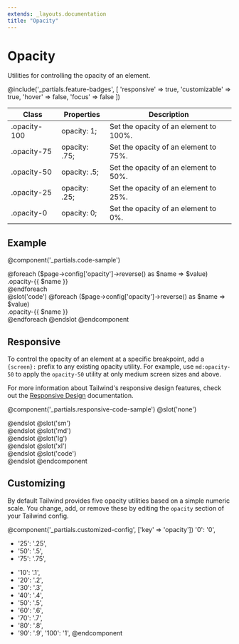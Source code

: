 ```yaml
---
extends: _layouts.documentation
title: "Opacity"
---
```


# Opacity

<div class="text-xl text-slate-light mb-4">
    Utilities for controlling the opacity of an element.
</div>

@include('_partials.feature-badges', [
    'responsive' => true,
    'customizable' => true,
    'hover' => false,
    'focus' => false
])

<div class="border-t border-grey-lighter">
    <table class="w-full text-left" style="border-collapse: collapse;">
        <thead>
          <tr>
              <th class="text-sm font-semibold text-grey-darker p-2 bg-grey-lightest">Class</th>
              <th class="text-sm font-semibold text-grey-darker p-2 bg-grey-lightest">Properties</th>
              <th class="text-sm font-semibold text-grey-darker p-2 bg-grey-lightest">Description</th>
          </tr>
        </thead>
        <tbody class="align-baseline">
            <tr>
                <td class="p-2 border-t border-smoke font-mono text-xs text-purple-dark">.opacity-100</td>
                <td class="p-2 border-t border-smoke font-mono text-xs text-blue-dark">opacity: 1;</td>
                <td class="p-2 border-t border-smoke text-sm text-grey-darker">Set the opacity of an element to 100%.</td>
            </tr>
            <tr>
                <td class="p-2 border-t border-smoke-light font-mono text-xs text-purple-dark">.opacity-75</td>
                <td class="p-2 border-t border-smoke-light font-mono text-xs text-blue-dark">opacity: .75;</td>
                <td class="p-2 border-t border-smoke-light text-sm text-grey-darker">Set the opacity of an element to 75%.</td>
            </tr>
            <tr>
                <td class="p-2 border-t border-smoke-light font-mono text-xs text-purple-dark">.opacity-50</td>
                <td class="p-2 border-t border-smoke-light font-mono text-xs text-blue-dark">opacity: .5;</td>
                <td class="p-2 border-t border-smoke-light text-sm text-grey-darker">Set the opacity of an element to 50%.</td>
            </tr>
            <tr>
                <td class="p-2 border-t border-smoke-light font-mono text-xs text-purple-dark">.opacity-25</td>
                <td class="p-2 border-t border-smoke-light font-mono text-xs text-blue-dark">opacity: .25;</td>
                <td class="p-2 border-t border-smoke-light text-sm text-grey-darker">Set the opacity of an element to 25%.</td>
            </tr>
            <tr>
                <td class="p-2 border-t border-smoke-light font-mono text-xs text-purple-dark">.opacity-0</td>
                <td class="p-2 border-t border-smoke-light font-mono text-xs text-blue-dark">opacity: 0;</td>
                <td class="p-2 border-t border-smoke-light text-sm text-grey-darker">Set the opacity of an element to 0%.</td>
            </tr>
        </tbody>
    </table>
</div>

## Example

@component('_partials.code-sample')
<div class="flex -mx-2">
@foreach ($page->config['opacity']->reverse() as $name => $value)
    <div class="flex-1 text-slate text-center bg-smoke px-4 py-2 mx-2 opacity-{{ $name }}">.opacity-{{ $name }}</div>
@endforeach
</div>
@slot('code')
@foreach ($page->config['opacity']->reverse() as $name => $value)
<div class="opacity-{{ $name }}">.opacity-{{ $name }}</div>
@endforeach
@endslot
@endcomponent

## Responsive

To control the opacity of an element at a specific breakpoint, add a `{screen}:` prefix to any existing opacity utility. For example, use `md:opacity-50` to apply the `opacity-50` utility at only medium screen sizes and above.

For more information about Tailwind's responsive design features, check out the [Responsive Design](/workflow/responsive-design) documentation.

@component('_partials.responsive-code-sample')
@slot('none')
<div class="text-center">
    <div class="px-4 py-2 bg-smoke opacity-100 w-24 h-24 rounded-full inline-block"></div>
</div>
@endslot
@slot('sm')
<div class="text-center">
    <div class="px-4 py-2 bg-smoke opacity-75 w-24 h-24 rounded-full inline-block"></div>
</div>
@endslot
@slot('md')
<div class="text-center">
    <div class="px-4 py-2 bg-smoke opacity-50 w-24 h-24 rounded-full inline-block"></div>
</div>
@endslot
@slot('lg')
<div class="text-center">
    <div class="px-4 py-2 bg-smoke opacity-25 w-24 h-24 rounded-full inline-block"></div>
</div>
@endslot
@slot('xl')
<div class="text-center">
    <div class="px-4 py-2 bg-smoke opacity-0 w-24 h-24 rounded-full inline-block"></div>
</div>
@endslot
@slot('code')
<div class="none:opacity-100 sm:opacity-75 md:opacity-50 lg:opacity-25 xl:opacity-0 ...">
    <!-- ... -->
</div>
@endslot
@endcomponent

## Customizing

By default Tailwind provides five opacity utilities based on a simple numeric scale. You change, add, or remove these by editing the `opacity` section of your Tailwind config.

@component('_partials.customized-config', ['key' => 'opacity'])
  '0': '0',
- '25': '.25',
- '50': '.5',
- '75': '.75',
+ '10': '.1',
+ '20': '.2',
+ '30': '.3',
+ '40': '.4',
+ '50': '.5',
+ '60': '.6',
+ '70': '.7',
+ '80': '.8',
+ '90': '.9',
  '100': '1',
@endcomponent
